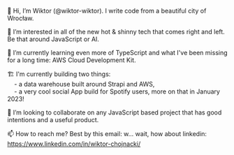👋 Hi, I’m Wiktor (@wiktor-wiktor). I write code from a beautiful city of Wrocław.

👀 I’m interested in all of the new hot & shinny tech that comes right and left. Be that around JavaScript or AI.

🌱 I’m currently learning even more of TypeScript and what I've been missing for a long time: AWS Cloud Development Kit.

🏗️ I'm currently building two things:
<br>&nbsp;&nbsp;&nbsp;&nbsp;- a data warehouse built around Strapi and AWS,
<br>&nbsp;&nbsp;&nbsp;&nbsp;- a very cool social App build for Spotify users, more on that in January 2023!

💞️ I’m looking to collaborate on any JavaScript based project that has good intentions and a useful product.

📫 How to reach me? Best by this email: w... wait, how about linkedin: https://www.linkedin.com/in/wiktor-chojnacki/

<!---
wiktor-wiktor/wiktor-wiktor is a ✨ special ✨ repository because its `README.md` (this file) appears on your GitHub profile.
You can click the Preview link to take a look at your changes.
--->
